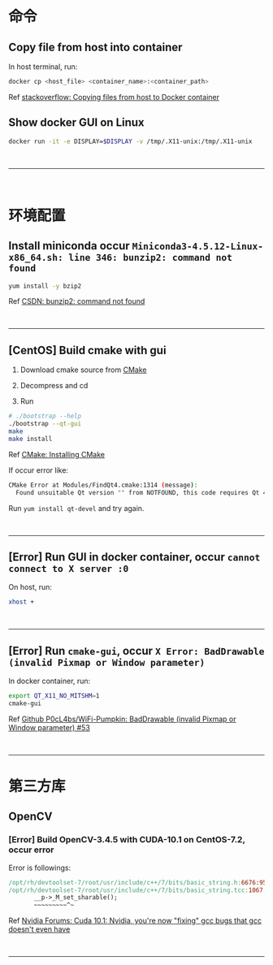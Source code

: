 # 命令

## Copy file from host into container

In host terminal, run:

```bash
docker cp <host_file> <container_name>:<container_path>
```

Ref [stackoverflow: Copying files from host to Docker container](https://stackoverflow.com/questions/22907231/copying-files-from-host-to-docker-container)

## Show docker GUI on Linux

```bash
docker run -it -e DISPLAY=$DISPLAY -v /tmp/.X11-unix:/tmp/.X11-unix 
```

<!--  -->
<br>

***

<br>
<!--  -->

# 环境配置

## Install miniconda occur `Miniconda3-4.5.12-Linux-x86_64.sh: line 346: bunzip2: command not found`

```bash
yum install -y bzip2
```

Ref [CSDN: bunzip2: command not found](https://blog.csdn.net/zhao12501/article/details/79828964)

<!--  -->
<br>

***
<!--  -->

## [CentOS] Build cmake with gui

1. Download cmake source from [CMake](https://cmake.org/download/)

2. Decompress and cd

3. Run

```bash
# ./bootstrap --help
./bootstrap --qt-gui
make
make install
```

Ref [CMake: Installing CMake](https://cmake.org/install/)

If occur error like:

```bash
CMake Error at Modules/FindQt4.cmake:1314 (message):
  Found unsuitable Qt version "" from NOTFOUND, this code requires Qt 4.x
```

Run `yum install qt-devel` and try again.

<!--  -->
<br>

***
<!--  -->

## [Error] Run GUI in docker container, occur `cannot connect to X server :0`

On host, run:

```bash
xhost +
```
<!--  -->
<br>

***
<!--  -->

## [Error] Run `cmake-gui`, occur `X Error: BadDrawable (invalid Pixmap or Window parameter)`

In docker container, run:

```bash
export QT_X11_NO_MITSHM=1
cmake-gui
```

Ref [Github P0cL4bs/WiFi-Pumpkin: BadDrawable (invalid Pixmap or Window parameter) #53](https://github.com/P0cL4bs/WiFi-Pumpkin/issues/53#issuecomment-309120875)

<!--  -->
<br>

***
<!--  -->

# 第三方库

## OpenCV

### [Error] Build OpenCV-3.4.5 with CUDA-10.1 on CentOS-7.2, occur error

Error is followings:

```makefile
/opt/rh/devtoolset-7/root/usr/include/c++/7/bits/basic_string.h:6676:95:   required from here
/opt/rh/devtoolset-7/root/usr/include/c++/7/bits/basic_string.tcc:1067:16: error: cannot call member function 'void std::basic_string<_CharT, _Traits, _Alloc>::_Rep::_M_set_sharable() [with _CharT = char16_t; _Traits = std::char_traits<char16_t>; _Alloc = std::allocator<char16_t>]' without object
       __p->_M_set_sharable();
       ~~~~~~~~~^~
```

Ref [Nvidia Forums: Cuda 10.1: Nvidia, you're now "fixing" gcc bugs that gcc doesn't even have](https://devtalk.nvidia.com/default/topic/1048037/cuda-10-1-nvidia-you-re-now-quot-fixing-quot-gcc-bugs-that-gcc-doesn-t-even-have/?offset=10)

<!--  -->
<br>

***

<br>
<!--  -->
